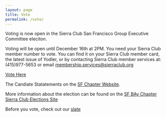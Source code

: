 ```yaml
---
layout: page
title: Vote
permalink: /vote/
---
```


Voting is now open in the Sierra Club San Francisco Group Executive
Committee eleciton.

Voting will be open until December 16th at 2PM. You need your Sierra
Club member number to vote. You can find it on your Sierra Club member
card, the latest issue of Yodler, or by contacting Sierra Club member
services at: (415)977-5653 or email membership.services@sierraclub.org

[Vote Here](https://docs.google.com/forms/d/e/1FAIpQLSdn-L1qJChpGz2OS8ZJ3NT4wqTyVcB_QcJ_X8OxuRdmgOyiGw/viewform)

The Candiate Statatements on the [SF Chapter
Website](http://sierraclub.org/san-francisco-bay/2016-chapter-election-candidate-statements).

More information about the election can be found on the [SF BAy Chapter
Sierra Club Elections
Site](http://sierraclub.org/san-francisco-bay/2016-chapter-election-candidate-statements)

Before you vote, check out our [slate](https://yimbysierra.club/slate/)
